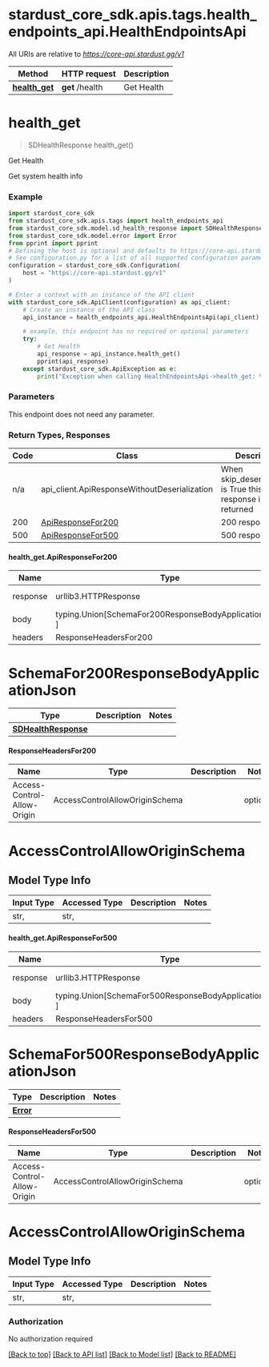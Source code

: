<a name="__pageTop"></a>
# stardust_core_sdk.apis.tags.health_endpoints_api.HealthEndpointsApi

All URIs are relative to *https://core-api.stardust.gg/v1*

Method | HTTP request | Description
------------- | ------------- | -------------
[**health_get**](#health_get) | **get** /health | Get Health

# **health_get**
<a name="health_get"></a>
> SDHealthResponse health_get()

Get Health

Get system health info

### Example

```python
import stardust_core_sdk
from stardust_core_sdk.apis.tags import health_endpoints_api
from stardust_core_sdk.model.sd_health_response import SDHealthResponse
from stardust_core_sdk.model.error import Error
from pprint import pprint
# Defining the host is optional and defaults to https://core-api.stardust.gg/v1
# See configuration.py for a list of all supported configuration parameters.
configuration = stardust_core_sdk.Configuration(
    host = "https://core-api.stardust.gg/v1"
)

# Enter a context with an instance of the API client
with stardust_core_sdk.ApiClient(configuration) as api_client:
    # Create an instance of the API class
    api_instance = health_endpoints_api.HealthEndpointsApi(api_client)

    # example, this endpoint has no required or optional parameters
    try:
        # Get Health
        api_response = api_instance.health_get()
        pprint(api_response)
    except stardust_core_sdk.ApiException as e:
        print("Exception when calling HealthEndpointsApi->health_get: %s\n" % e)
```
### Parameters
This endpoint does not need any parameter.

### Return Types, Responses

Code | Class | Description
------------- | ------------- | -------------
n/a | api_client.ApiResponseWithoutDeserialization | When skip_deserialization is True this response is returned
200 | [ApiResponseFor200](#health_get.ApiResponseFor200) | 200 response
500 | [ApiResponseFor500](#health_get.ApiResponseFor500) | 500 response

#### health_get.ApiResponseFor200
Name | Type | Description  | Notes
------------- | ------------- | ------------- | -------------
response | urllib3.HTTPResponse | Raw response |
body | typing.Union[SchemaFor200ResponseBodyApplicationJson, ] |  |
headers | ResponseHeadersFor200 |  |

# SchemaFor200ResponseBodyApplicationJson
Type | Description  | Notes
------------- | ------------- | -------------
[**SDHealthResponse**](../../models/SDHealthResponse.md) |  | 

#### ResponseHeadersFor200

Name | Type | Description  | Notes
------------- | ------------- | ------------- | -------------
Access-Control-Allow-Origin | AccessControlAllowOriginSchema | | optional

# AccessControlAllowOriginSchema

## Model Type Info
Input Type | Accessed Type | Description | Notes
------------ | ------------- | ------------- | -------------
str,  | str,  |  | 


#### health_get.ApiResponseFor500
Name | Type | Description  | Notes
------------- | ------------- | ------------- | -------------
response | urllib3.HTTPResponse | Raw response |
body | typing.Union[SchemaFor500ResponseBodyApplicationJson, ] |  |
headers | ResponseHeadersFor500 |  |

# SchemaFor500ResponseBodyApplicationJson
Type | Description  | Notes
------------- | ------------- | -------------
[**Error**](../../models/Error.md) |  | 

#### ResponseHeadersFor500

Name | Type | Description  | Notes
------------- | ------------- | ------------- | -------------
Access-Control-Allow-Origin | AccessControlAllowOriginSchema | | optional

# AccessControlAllowOriginSchema

## Model Type Info
Input Type | Accessed Type | Description | Notes
------------ | ------------- | ------------- | -------------
str,  | str,  |  | 


### Authorization

No authorization required

[[Back to top]](#__pageTop) [[Back to API list]](../../../README.md#documentation-for-api-endpoints) [[Back to Model list]](../../../README.md#documentation-for-models) [[Back to README]](../../../README.md)

